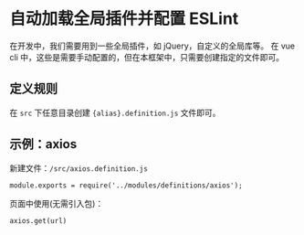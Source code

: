 # 自动加载全局插件并配置 ESLint
在开发中，我们需要用到一些全局插件，如 jQuery，自定义的全局库等。
在 vue cli 中，这些是需要手动配置的，但在本框架中，只需要创建指定的文件即可。

## 定义规则
在 `src` 下任意目录创建 `{alias}.definition.js` 文件即可。

## 示例：axios
新建文件：`/src/axios.definition.js`
```
module.exports = require('../modules/definitions/axios');
```

页面中使用(无需引入包)：
```
axios.get(url)
```

